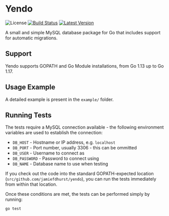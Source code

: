 # Yendo

![License](https://img.shields.io/github/license/jamiefdhurst/yendo.svg)
[![Build Status](https://ci.jamiehurst.co.uk/buildStatus/icon?job=github%2fyendo%2Fmaster)](https://ci.jamiehurst.co.uk/job/github/job/yendo/job/master/)
[![Latest Version](https://img.shields.io/github/release/jamiefdhurst/yendo.svg)](https://github.com/jamiefdhurst/yendo/releases)

A small and simple MySQL database package for Go that includes support for automatic migrations.

## Support

Yendo supports GOPATH and Go Module installations, from Go 1.13 up to Go 1.17.

## Usage Example

A detailed example is present in the `example/` folder. 

## Running Tests

The tests require a MySQL connection available - the following environment variables are used to establish the 
connection:

* `DB_HOST` - Hostname or IP address, e.g. `localhost`
* `DB_PORT` - Port number, usually 3306 - this can be ommitted
* `DB_USER` - Username to connect as
* `DB_PASSWORD` - Password to connect using
* `DB_NAME` - Database name to use when testing

If you check out the code into the standard GOPATH-expected location (`src/github.com/jamiefdhurst/yendo`), you can run 
the tests immediately from within that location.

Once these conditions are met, the tests can be performed simply by running:

```bash
go test
```
